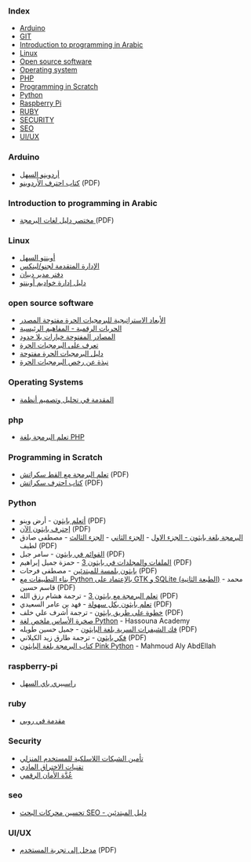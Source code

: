 ### Index

* [Arduino](#arduino)
* [GIT](#git)
* [Introduction to programming in Arabic](#introduction)
* [Linux](#linux)
* [Open source software](#oss)
* [Operating system](#os)
* [PHP](#php)
* [Programming in Scratch](#scratch)
* [Python](#python)
* [Raspberry Pi](#raspberry-pi)
* [RUBY](#ruby)
* [SECURITY](#security)
* [SEO](#seo)
* [UI/UX](#ui-ux)


### Arduino

* [أردوينو السهل](http://librebooks.org/simply-arduino/)
* [كتاب احترف الأردوينو](http://www.ev-center.com/uploads/2/1/2/6/21261678/arduino.pdf) (PDF)


### Introduction to programming in Arabic

* [مختصر دليل لغات البرمجة ](https://alyassen.github.io/Brief-guide-to-programming-languages-v1.2.4.pdf) (PDF)


### Linux

* [أوبنتو السهل](http://librebooks.org/simply-ubuntu/)
* [الإدارة المتقدمة لجنو/لينكس ](http://librebooks.org/gnu-linux-advanced-administration/)
* [دفتر مدير دبيان](http://librebooks.org/debian-handbook-arabic/)
* [دليل إدارة خواديم أوبنتو ](http://librebooks.org/ubuntu-server-guide-arabic/)


### open source software

* [الأبعاد الاستراتيجية للبرمجيات الحرة مفتوحة المصدر](http://librebooks.org/strategic-dimensions-of-free-and-open-source-software/)
* [الحريات الرقمية - المفاهيم الرئيسية](http://librebooks.org/digital-freedoms-main-concepts/)
* [المصادر المفتوحة خيارات بلا حدود](http://librebooks.org/opensource-ultimate-options/)
* [تعرف على البرمجيات الحرة](http://librebooks.org/know-free-software/)
* [دليل البرمجيات الحرة مفتوحة](http://librebooks.org/free-opensource-guide/)
* [نبذة عن رخص البرمجيات الحرة](http://librebooks.org/bref-about-foss-licenses/)


### Operating Systems

* [المقدمة في تحليل وتصميم أنظمة](http://librebooks.org/intro-to-os-analysis-and-design/)


### php

* [تعلم البرمجة بلغة PHP](http://librebooks.org/learn-programming-with-php/)


### Programming in Scratch

* [تعلم البرمجة مع القط سكراتش](https://librebooks.org/wp/wp-content/uploads/2017/10/learn-programming-with-scratch-cat-v1.0.pdf) (PDF)
* [كتاب احترف سكراتش](http://www.ev-center.com/uploads/2/1/2/6/21261678/scratch.pdf) (PDF)


### Python

* [أتعلم بايثون](https://drive.google.com/open?id=1h3HhBpTZSM2ik2IIdiHntUNn6b_2M9C_) - أرض وينو (PDF)
* [إحترف بايثون الآن](https://drive.google.com/file/d/1yqxxJeL4g7v7hAElFIiqKlN3GSRYblL1) (PDF)
* [البرمجة بلغة بايثون - الجزء الاول](https://drive.google.com/file/d/1CY127F7f-Eghxb12ce4q573pEtvzOOUW) - [الجزء الثاني](https://drive.google.com/file/d/1V-aS1hKsX5iXGu3GeC01TPZoDL075gaz) - [الجزء الثالث](https://drive.google.com/file/d/1S7enq5AYs0MINpfkBWOIfoiFIOEohO_J) - مصطفى صادق لطيف (PDF)
* [القوائم في بايثون](https://drive.google.com/file/d/12rLqRg786pVNoUPXYS44PdrDsx2GEiMn) - سامر جبل (PDF)
* [الملفات والمجلدات في بايثون 3](https://drive.google.com/file/d/1Nu2V1R1kElR8jMaLdS6OlFZoPAxJtAvU) - حمزة جميل إبراهيم (PDF)
* [بايثون بلمسة للمبتدئين](https://drive.google.com/file/d/10dOymtsmo5N1TczA49FNCVCZon6V5PTM) - مصطفى فرحات (PDF)
* [بناء التطبيقات مع Python بالإعتماد على GTK و SQLite (الطبعة الثانية)](http://www.maastaar.com/books/pygtk-2nd-edition/Building-Applications-With-PyGTK-and-SQLite-2nd-Edition.pdf) - محمد قاسم حسين (PDF)
* [تعلم البرمجة مع بايثون 3](https://drive.google.com/file/d/1Pv2hk1BVAzxBVMWX77qSgqrQa_qPTQZv) - ترجمة هشام رزق الله (PDF)
* [تعلم بايثون بكل سهولة](https://drive.google.com/file/d/1OLbJ4lZwy78LRjallXRXT--7j8t59xqA) - فهد بن عامر السعيدي (PDF)
* [خطوة على طريق بايثون](https://drive.google.com/file/d/1vjYcyFArWdOB_teSaOSUVwpJQIHXQZVf) - ترجمة أشرف علي خلف (PDF)
* [صخرة الأساس ملخص لغة Python](https://www.hassouna-academy.com/books) - Hassouna Academy
* [فك الشيفرات السرية بلغة البايثون](https://drive.google.com/file/d/15rjDLZBm49aDifvXZrqo_ykjJy94tq0u) - جميل حسين طويله (PDF)
* [فكر بايثون](https://drive.google.com/file/d/1xP0h2AQYxWpLWS4BKSXy9WezPK_VANmf) - ترجمة طارق زيد الكيلاني (PDF)
* [كتاب البرمجة بلغة البايثون Pink Python](https://github.com/Ma7moud3ly/pink-python/releases) - Mahmoud Aly AbdEllah


### raspberry-pi

* [راسبيري باي السهل](http://librebooks.org/simply-raspberry-pi/)


### ruby

* [مقدمة في روبي](http://librebooks.org/intro-to-ruby/)


### Security

* [تأمين الشبكات اللاسلكية للمستخدم المنزلي](http://librebooks.org/secure-wireless-networks-for-home-users/)
* [تقنيات الاختراق المادي](http://librebooks.org/physical-hacking-techniques/)
* [عُدَّة الأمان الرقمي](http://librebooks.org/security-in-a-box/)


### seo

* [تحسين محركات البحث SEO - دليل المبتدئين](http://librebooks.org/search-engine-optimization-seo-starter-guide-ar/)


### UI/UX

* [مدخل إلى تجربة المستخدم](https://sourceforge.net/projects/omlx/files/open%20books/1.0/Intro-to-UX-Arabic-v1.0.pdf/download) (PDF)
